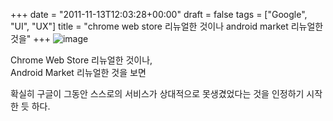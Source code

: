 +++
date = "2011-11-13T12:03:28+00:00"
draft = false
tags = ["Google", "UI", "UX"]
title = "chrome web store 리뉴얼한 것이나 android market 리뉴얼한 것을"
+++
![image](/tumblr_img/2011-11-13-chrome-web-store-android-market-/5d2d19cc50d24a8403c76470df1b36c3054ff3ab83236c66e42cfadb3f1eab5d.png)



Chrome Web Store 리뉴얼한 것이나,  
Android Market 리뉴얼한 것을 보면

확실히 구글이 그동안 스스로의 서비스가 상대적으로 못생겼었다는 것을 인정하기 시작한 듯 하다.
